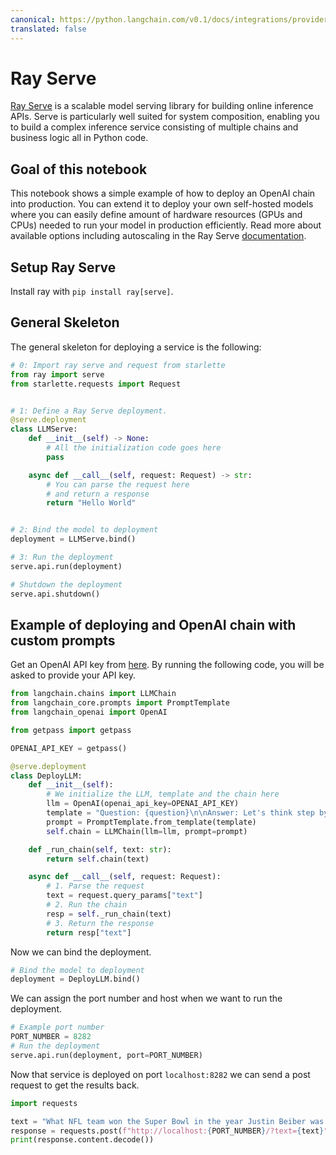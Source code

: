 ```yaml
---
canonical: https://python.langchain.com/v0.1/docs/integrations/providers/ray_serve
translated: false
---
```


# Ray Serve

[Ray Serve](https://docs.ray.io/en/latest/serve/index.html) is a scalable model serving library for building online inference APIs. Serve is particularly well suited for system composition, enabling you to build a complex inference service consisting of multiple chains and business logic all in Python code.

## Goal of this notebook

This notebook shows a simple example of how to deploy an OpenAI chain into production. You can extend it to deploy your own self-hosted models where you can easily define amount of hardware resources (GPUs and CPUs) needed to run your model in production efficiently. Read more about available options including autoscaling in the Ray Serve [documentation](https://docs.ray.io/en/latest/serve/getting_started.html).

## Setup Ray Serve

Install ray with `pip install ray[serve]`.

## General Skeleton

The general skeleton for deploying a service is the following:

```python
# 0: Import ray serve and request from starlette
from ray import serve
from starlette.requests import Request


# 1: Define a Ray Serve deployment.
@serve.deployment
class LLMServe:
    def __init__(self) -> None:
        # All the initialization code goes here
        pass

    async def __call__(self, request: Request) -> str:
        # You can parse the request here
        # and return a response
        return "Hello World"


# 2: Bind the model to deployment
deployment = LLMServe.bind()

# 3: Run the deployment
serve.api.run(deployment)
```

```python
# Shutdown the deployment
serve.api.shutdown()
```

## Example of deploying and OpenAI chain with custom prompts

Get an OpenAI API key from [here](https://platform.openai.com/account/api-keys). By running the following code, you will be asked to provide your API key.

```python
from langchain.chains import LLMChain
from langchain_core.prompts import PromptTemplate
from langchain_openai import OpenAI
```

```python
from getpass import getpass

OPENAI_API_KEY = getpass()
```

```python
@serve.deployment
class DeployLLM:
    def __init__(self):
        # We initialize the LLM, template and the chain here
        llm = OpenAI(openai_api_key=OPENAI_API_KEY)
        template = "Question: {question}\n\nAnswer: Let's think step by step."
        prompt = PromptTemplate.from_template(template)
        self.chain = LLMChain(llm=llm, prompt=prompt)

    def _run_chain(self, text: str):
        return self.chain(text)

    async def __call__(self, request: Request):
        # 1. Parse the request
        text = request.query_params["text"]
        # 2. Run the chain
        resp = self._run_chain(text)
        # 3. Return the response
        return resp["text"]
```

Now we can bind the deployment.

```python
# Bind the model to deployment
deployment = DeployLLM.bind()
```

We can assign the port number and host when we want to run the deployment.

```python
# Example port number
PORT_NUMBER = 8282
# Run the deployment
serve.api.run(deployment, port=PORT_NUMBER)
```

Now that service is deployed on port `localhost:8282` we can send a post request to get the results back.

```python
import requests

text = "What NFL team won the Super Bowl in the year Justin Beiber was born?"
response = requests.post(f"http://localhost:{PORT_NUMBER}/?text={text}")
print(response.content.decode())
```